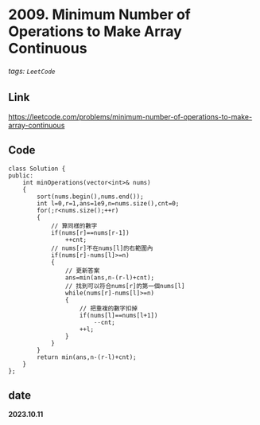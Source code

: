 # 2009. Minimum Number of Operations to Make Array Continuous
###### tags: `LeetCode`
## **Link**
https://leetcode.com/problems/minimum-number-of-operations-to-make-array-continuous
## **Code**
```cpp=
class Solution {
public:
    int minOperations(vector<int>& nums) 
    {
        sort(nums.begin(),nums.end());
        int l=0,r=1,ans=1e9,n=nums.size(),cnt=0;
        for(;r<nums.size();++r)
        {
            // 算同樣的數字
            if(nums[r]==nums[r-1])
                ++cnt;
            // nums[r]不在nums[l]的右範圍內
            if(nums[r]-nums[l]>=n)
            {
                // 更新答案
                ans=min(ans,n-(r-l)+cnt);
                // 找到可以符合nums[r]的第一個nums[l]
                while(nums[r]-nums[l]>=n)
                {
                    // 把重複的數字扣掉
                    if(nums[l]==nums[l+1])
                        --cnt;
                    ++l;
                }
            }
        }
        return min(ans,n-(r-l)+cnt);
    }
};
```
## date
**2023.10.11**
